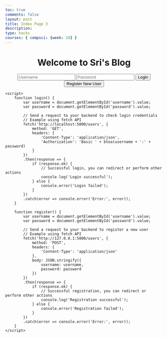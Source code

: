 ```yaml
---
toc: true
comments: false
layout: post
title: Index Page 3
description: 
type: hacks
courses: { compsci: {week: 20} }
---
```



<!DOCTYPE html>
<html lang="en">
<head>
    <meta charset="UTF-8">
    <meta name="viewport" content="width=device-width, initial-scale=1.0">
    <title>Sri's Blog</title>
</head>
<body>
    <div class="container" style="text-align: center;">
        <center>
            <h1>Welcome to Sri's Blog</h1>
        </center>
        <input type="text" class="input-text" id="username" placeholder="Username">
        <input type="password" class="input-text" id="password" placeholder="Password">
        <button class="button" onclick="login()">Login</button>
        <button class="button register-button" onclick="register()">Register New User</button>
    </div>

    <script>
        function login() {
            var username = document.getElementById('username').value;
            var password = document.getElementById('password').value;

            // Send a request to your backend to check login credentials
            // Example using fetch API
            fetch('http://localhost:5000/users', {
                method: 'GET',
                headers: {
                    'Content-Type': 'application/json',
                    'Authorization': 'Basic ' + btoa(username + ':' + password)
                }
            })
            .then(response => {
                if (response.ok) {
                    // Successful login, you can redirect or perform other actions
                    console.log('Login successful');
                } else {
                    console.error('Login failed');
                }
            })
            .catch(error => console.error('Error:', error));
        }

        function register() {
            var username = document.getElementById('username').value;
            var password = document.getElementById('password').value;

            // Send a request to your backend to register a new user
            // Example using fetch API
            fetch('http://127.0.0.1:5000/users', {
                method: 'POST',
                headers: {
                    'Content-Type': 'application/json'
                },
                body: JSON.stringify({
                    username: username,
                    password: password
                })
            })
            .then(response => {
                if (response.ok) {
                    // Successful registration, you can redirect or perform other actions
                    console.log('Registration successful');
                } else {
                    console.error('Registration failed');
                }
            })
            .catch(error => console.error('Error:', error));
        }
    </script>
</body>
</html>
